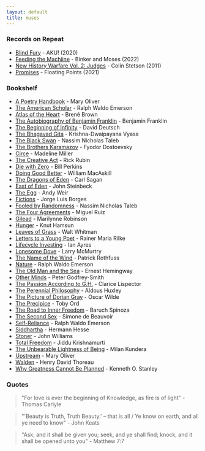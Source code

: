 ```yaml
---
layout: default
title: muses
---
```


### Records on Repeat

- [Blind Fury](https://open.spotify.com/album/6kC17nZeXdCQooTRQSzX8a?autoplay=true) - AKU! (2020)
- [Feeding the Machiine](https://open.spotify.com/album/5ea09DMYFAHgWj88zLYuNm?autoplay=true) - Binker and Moses (2022)
- [New History Warfare Vol. 2: Judges](https://open.spotify.com/album/56rcjS8EZIWTXCbk1V2NBI?autoplay=true) - Colin Stetson (2011)
- [Promises](https://open.spotify.com/album/4pDYkOvRt8GA6PxpVaHnLC?autoplay=true) - Floating Points (2021)

### Bookshelf

- [A Poetry Handbook](https://www.goodreads.com/book/show/71652) - Mary Oliver
- [The American Scholar](https://www.goodreads.com/book/show/57272153) - Ralph Waldo Emerson
- [Atlas of the Heart](https://www.goodreads.com/book/show/58330567) - Brené Brown
- [The Autobiography of Benjamin Franklin](https://www.goodreads.com/book/show/52309) - Benjamin Franklin
- [The Beginning of Infinity](https://www.goodreads.com/book/show/10483171) - David Deutsch
- [The Bhagavad Gita](https://www.goodreads.com/book/show/34909756) - Krishna-Dwaipayana Vyasa
- [The Black Swan](https://www.goodreads.com/book/show/242472) - Nassim Nicholas Taleb
- [The Brothers Karamazov](https://www.goodreads.com/book/show/4934) - Fyodor Dostoevsky
- [Circe](https://www.goodreads.com/book/show/35959740) - Madeline Miller
- [The Creative Act](https://www.goodreads.com/book/show/60965426) - Rick Rubin
- [Die with Zero](https://www.goodreads.com/book/show/52950915) - Bill Perkins
- [Doing Good Better](https://www.goodreads.com/book/show/23398748) - William MacAskill
- [The Dragons of Eden](https://www.goodreads.com/book/show/18936642) - Carl Sagan
- [East of Eden](https://www.goodreads.com/book/show/4406) - John Steinbeck
- [The Egg](https://www.goodreads.com/book/show/17563539) - Andy Weir
- [Fictions](https://www.goodreads.com/book/show/16564) - Jorge Luis Borges
- [Fooled by Randomness](https://www.goodreads.com/book/show/38315) - Nassim Nicholas Taleb
- [The Four Agreements](https://www.goodreads.com/book/show/6596) - Miguel Ruiz
- [Gilead](https://www.goodreads.com/book/show/68210) - Marilynne Robinson
- [Hunger](https://www.goodreads.com/en/book/show/32585) - Knut Hamsun
- [Leaves of Grass](https://www.goodreads.com/book/show/765418) - Walt Whitman
- [Letters to a Young Poet](https://www.goodreads.com/book/show/13570789) - Rainer Maria Rilke
- [Lifecycle Investing](https://www.goodreads.com/book/show/7603406) - Ian Ayres
- [Lonesome Dove](https://www.goodreads.com/book/show/256008) - Larry McMurtry
- [The Name of the Wind](https://www.goodreads.com/book/show/186074.The_Name_of_the_Wind) - Patrick Rothfuss
- [Nature](https://www.goodreads.com/book/show/40069643) - Ralph Waldo Emerson
- [The Old Man and the Sea](https://www.goodreads.com/book/show/2165) - Ernest Hemingway
- [Other Minds](https://www.goodreads.com/book/show/28116739) - Peter Godfrey-Smith
- [The Passion According to G.H.](https://www.goodreads.com/book/show/153426) - Clarice Lispector
- [The Perennial Philosophy](https://www.goodreads.com/book/show/5131) - Aldous Huxley
- [The Picture of Dorian Gray](https://www.goodreads.com/book/show/5297) - Oscar Wilde
- [The Precipice](https://www.goodreads.com/book/show/46803615) - Toby Ord
- [The Road to Inner Freedom](https://www.goodreads.com/book/show/208658) - Baruch Spinoza
- [The Second Sex](https://www.goodreads.com/book/show/23346892) - Simone de Beauvoir
- [Self-Reliance](https://www.goodreads.com/book/show/55678388) - Ralph Waldo Emerson
- [Siddhartha](https://www.goodreads.com/book/show/52036) - Hermann Hesse
- [Stoner](https://www.goodreads.com/book/show/166997) - John Williams
- [Total Freedom](https://www.goodreads.com/book/show/143878) - Jiddu Krishnamurti
- [The Unbearable Lightness of Being](https://www.goodreads.com/book/show/9717) - Milan Kundera
- [Upstream](https://www.goodreads.com/review/show/6184664768) - Mary Oliver
- [Walden](https://www.goodreads.com/book/show/16902) - Henry David Thoreau
- [Why Greatness Cannot Be Planned](https://www.goodreads.com/book/show/25670869) - Kenneth O. Stanley

### Quotes

> "For love is ever the beginning of Knowledge, as fire is of light" - Thomas Carlyle

> "'Beauty is Truth, Truth Beauty.' – that is all / Ye know on earth, and all ye need to know" - John Keats

> "Ask, and it shall be given you; seek, and ye shall find; knock, and it shall be opened unto you" - Matthew 7:7
